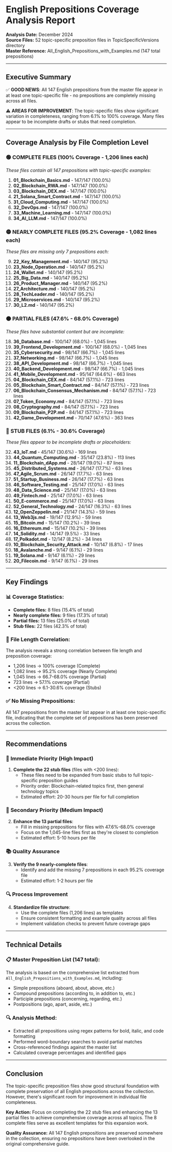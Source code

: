 # English Prepositions Coverage Analysis Report

**Analysis Date:** December 2024  
**Source Files:** 52 topic-specific preposition files in TopicSpecificVersions directory  
**Master Reference:** All_English_Prepositions_with_Examples.md (147 total prepositions)

---

## Executive Summary

✅ **GOOD NEWS**: All 147 English prepositions from the master file appear in at least one topic-specific file - no prepositions are completely missing across all files.

⚠️ **AREAS FOR IMPROVEMENT**: The topic-specific files show significant variation in completeness, ranging from 6.1% to 100% coverage. Many files appear to be incomplete drafts or stubs that need completion.

---

## Coverage Analysis by File Completion Level

### 🟢 **COMPLETE FILES (100% Coverage - 1,206 lines each)**
*These files contain all 147 prepositions with topic-specific examples:*

1. **01_Blockchain_Basics.md** - 147/147 (100.0%)
2. **02_Blockchain_RWA.md** - 147/147 (100.0%)
3. **03_Blockchain_DEX.md** - 147/147 (100.0%)
4. **21_Solana_Smart_Contract.md** - 147/147 (100.0%)
5. **31_Cloud_Computing.md** - 147/147 (100.0%)
6. **32_DevOps.md** - 147/147 (100.0%)
7. **33_Machine_Learning.md** - 147/147 (100.0%)
8. **34_AI_LLM.md** - 147/147 (100.0%)

### 🟡 **NEARLY COMPLETE FILES (95.2% Coverage - 1,082 lines each)**
*These files are missing only 7 prepositions each:*

9. **22_Key_Management.md** - 140/147 (95.2%)
10. **23_Node_Operation.md** - 140/147 (95.2%)
11. **24_Wallet.md** - 140/147 (95.2%)
12. **25_Big_Data.md** - 140/147 (95.2%)
13. **26_Product_Manager.md** - 140/147 (95.2%)
14. **27_Architecture.md** - 140/147 (95.2%)
15. **28_TechLeader.md** - 140/147 (95.2%)
16. **29_Microservices.md** - 140/147 (95.2%)
17. **30_L2.md** - 140/147 (95.2%)

### 🟠 **PARTIAL FILES (47.6% - 68.0% Coverage)**
*These files have substantial content but are incomplete:*

18. **36_Database.md** - 100/147 (68.0%) - 1,045 lines
19. **39_Frontend_Development.md** - 100/147 (68.0%) - 1,045 lines
20. **35_Cybersecurity.md** - 98/147 (66.7%) - 1,045 lines
21. **37_Networking.md** - 98/147 (66.7%) - 1,045 lines
22. **38_API_Development.md** - 98/147 (66.7%) - 1,045 lines
23. **40_Backend_Development.md** - 98/147 (66.7%) - 1,045 lines
24. **41_Mobile_Development.md** - 95/147 (64.6%) - 663 lines
25. **04_Blockchain_CEX.md** - 84/147 (57.1%) - 723 lines
26. **05_Blockchain_Smart_Contract.md** - 84/147 (57.1%) - 723 lines
27. **06_Blockchain_Consensus_Mechanism.md** - 84/147 (57.1%) - 723 lines
28. **07_Token_Economy.md** - 84/147 (57.1%) - 723 lines
29. **08_Cryptography.md** - 84/147 (57.1%) - 723 lines
30. **09_Blockchain_P2P.md** - 84/147 (57.1%) - 723 lines
31. **42_Game_Development.md** - 70/147 (47.6%) - 363 lines

### 🔴 **STUB FILES (6.1% - 30.6% Coverage)**
*These files appear to be incomplete drafts or placeholders:*

32. **43_IoT.md** - 45/147 (30.6%) - 169 lines
33. **44_Quantum_Computing.md** - 35/147 (23.8%) - 113 lines
34. **11_Blockchain_dApp.md** - 28/147 (19.0%) - 87 lines
35. **45_Distributed_Systems.md** - 26/147 (17.7%) - 63 lines
36. **47_Agile_Scrum.md** - 26/147 (17.7%) - 63 lines
37. **51_Startup_Business.md** - 26/147 (17.7%) - 63 lines
38. **46_Software_Testing.md** - 25/147 (17.0%) - 63 lines
39. **48_Data_Science.md** - 25/147 (17.0%) - 63 lines
40. **49_Fintech.md** - 25/147 (17.0%) - 63 lines
41. **50_E-commerce.md** - 25/147 (17.0%) - 63 lines
42. **52_General_Technology.md** - 24/147 (16.3%) - 63 lines
43. **12_OpenZeppelin.md** - 21/147 (14.3%) - 59 lines
44. **13_Web3js.md** - 19/147 (12.9%) - 59 lines
45. **15_Bitcoin.md** - 15/147 (10.2%) - 39 lines
46. **16_Ethereum.md** - 15/147 (10.2%) - 39 lines
47. **14_Solidity.md** - 14/147 (9.5%) - 33 lines
48. **17_Polkadot.md** - 12/147 (8.2%) - 34 lines
49. **10_Blockchain_Security_Attack.md** - 10/147 (6.8%) - 17 lines
50. **18_Avalanche.md** - 9/147 (6.1%) - 29 lines
51. **19_Solana.md** - 9/147 (6.1%) - 29 lines
52. **20_Filecoin.md** - 9/147 (6.1%) - 29 lines

---

## Key Findings

### 📊 **Coverage Statistics:**
- **Complete files:** 8 files (15.4% of total)
- **Nearly complete files:** 9 files (17.3% of total)
- **Partial files:** 13 files (25.0% of total)
- **Stub files:** 22 files (42.3% of total)

### 📝 **File Length Correlation:**
The analysis reveals a strong correlation between file length and preposition coverage:
- 1,206 lines → 100% coverage (Complete)
- 1,082 lines → 95.2% coverage (Nearly Complete)
- 1,045 lines → 66.7-68.0% coverage (Partial)
- 723 lines → 57.1% coverage (Partial)
- <200 lines → 6.1-30.6% coverage (Stubs)

### ✅ **No Missing Prepositions:**
All 147 prepositions from the master list appear in at least one topic-specific file, indicating that the complete set of prepositions has been preserved across the collection.

---

## Recommendations

### 🎯 **Immediate Priority (High Impact)**
1. **Complete the 22 stub files** (files with <200 lines):
   - These files need to be expanded from basic stubs to full topic-specific preposition guides
   - Priority order: Blockchain-related topics first, then general technology topics
   - Estimated effort: 20-30 hours per file for full completion

### 🔧 **Secondary Priority (Medium Impact)**
2. **Enhance the 13 partial files**:
   - Fill in missing prepositions for files with 47.6%-68.0% coverage
   - Focus on the 1,045-line files first as they're closest to completion
   - Estimated effort: 5-10 hours per file

### 📚 **Quality Assurance**
3. **Verify the 9 nearly-complete files**:
   - Identify and add the missing 7 prepositions in each 95.2% coverage file
   - Estimated effort: 1-2 hours per file

### 🔍 **Process Improvement**
4. **Standardize file structure**:
   - Use the complete files (1,206 lines) as templates
   - Ensure consistent formatting and example quality across all files
   - Implement validation checks to prevent future coverage gaps

---

## Technical Details

### 📋 **Master Preposition List (147 total):**
The analysis is based on the comprehensive list extracted from `All_English_Prepositions_with_Examples.md`, including:
- Simple prepositions (aboard, about, above, etc.)
- Compound prepositions (according to, in addition to, etc.)
- Participle prepositions (concerning, regarding, etc.)
- Postpositions (ago, apart, aside, etc.)

### 🔍 **Analysis Method:**
- Extracted all prepositions using regex patterns for bold, italic, and code formatting
- Performed word-boundary searches to avoid partial matches
- Cross-referenced findings against the master list
- Calculated coverage percentages and identified gaps

---

## Conclusion

The topic-specific preposition files show good structural foundation with complete preservation of all English prepositions across the collection. However, there's significant room for improvement in individual file completeness. 

**Key Action:** Focus on completing the 22 stub files and enhancing the 13 partial files to achieve comprehensive coverage across all topics. The 8 complete files serve as excellent templates for this expansion work.

**Quality Assurance:** All 147 English prepositions are preserved somewhere in the collection, ensuring no prepositions have been overlooked in the original comprehensive guide.
